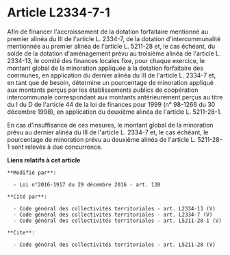# Article L2334-7-1

Afin de financer l'accroissement de la dotation forfaitaire mentionné au premier alinéa du III de l'article L. 2334-7, de la
dotation d'intercommunalité mentionnée au premier alinéa de l'article L. 5211-28 et, le cas échéant, du solde de la dotation
d'aménagement prévu au troisième alinéa de l'article L. 2334-13, le comité des finances locales fixe, pour chaque exercice,
le montant global de la minoration appliquée à la dotation forfaitaire des communes, en application du dernier alinéa du III
de l'article L. 2334-7 et, en tant que de besoin, détermine un pourcentage de minoration appliqué aux montants perçus par les
établissements publics de coopération intercommunale correspondant aux montants antérieurement perçus au titre du I du D de
l'article 44 de la loi de finances pour 1999 (n° 98-1266 du 30 décembre 1998), en application du deuxième alinéa de l'article
L. 5211-28-1. 

En cas d'insuffisance de ces mesures, le montant global de la minoration prévu au dernier alinéa du III de l'article L.
2334-7 et, le cas échéant, le pourcentage de minoration prévu au deuxième alinéa de l'article L. 5211-28-1 sont relevés à due
concurrence.

**Liens relatifs à cet article**

	**Modifié par**:

	  - Loi n°2016-1917 du 29 décembre 2016 - art. 138

	**Cité par**:

	  - Code général des collectivités territoriales - art. L2334-13 (V)
	  - Code général des collectivités territoriales - art. L2334-7 (V)
	  - Code général des collectivités territoriales - art. L5211-28-1 (V)

	**Cite**:

	  - Code général des collectivités territoriales - art. L5211-28 (V)
